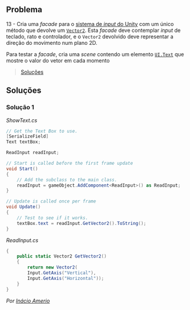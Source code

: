 ## Problema

13 - Cria uma _facade_ para o
[sistema de _input_ do Unity](https://docs.unity3d.com/ScriptReference/Input.html)
com um único método que devolve um
[`Vector2`](https://docs.unity3d.com/ScriptReference/Vector2.html). Esta
_facade_ deve contemplar _input_ de teclado, rato e controlador, e o `Vector2`
devolvido deve representar a direção do movimento num plano 2D.

Para testar a _facade_, cria uma _scene_ contendo um elemento
[`UI.Text`](https://docs.unity3d.com/ScriptReference/UI.Text.html) que mostre
o valor do vetor em cada momento

> [Soluções](../solucoes/02/013.md)

## Soluções

### Solução 1

*ShowText.cs*
```cs
// Get the Text Box to use.
[SerializeField]
Text textBox;

ReadInput readInput;

// Start is called before the first frame update
void Start()
{
    // Add the subclass to the main class.
    readInput = gameObject.AddComponent<ReadInput>() as ReadInput;
}

// Update is called once per frame
void Update()
{
    // Test to see if it works.
    textBox.text = readInput.GetVector2().ToString();
}
```

*ReadInput.cs*
```cs
{
    public static Vector2 GetVector2()
    {
        return new Vector2(
        Input.GetAxis("Vertical"),
        Input.GetAxis("Horizontal"));
    }
}
```

*Por [Inácio Amerio](https://github.com/FPTheFluffyPawed)*